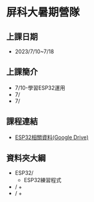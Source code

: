 # 屏科大暑期營隊

## 上課日期
 + 2023/7/10~7/18

## 上課簡介
  + 7/10-學習ESP32運用
  + 7/
  + 7/

## 課程連結
 + [ESP32相關資料(Google Drive)](https://drive.google.com/drive/folders/1SEjzMuAN2GasK7vg8Ia3n43ldSde-MXe?usp=sharing)

## 資料夾大綱
 + ESP32/
   + ESP32練習程式
 + /
   + 
 + /
   + 
